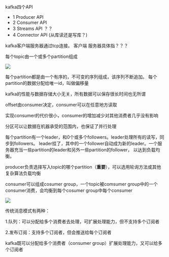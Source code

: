kafka四个API

- 1 Producer API
- 2 Consumer API
- 3 Streams API  ？？
- 4 Connector API (从库读还是写库？)

kafka客户端服务器通过tcp连接。
客户端 服务器具体指？？？ 

每个topic由一个或多个partition组成

![](https://ooo.0o0.ooo/2017/06/16/5943c5f98c6b2.png)

每个partition都是由一个有序的，不可变的序列组成，该序列不断追加。
每个partition的数据分配给唯一id，叫做偏移量

kafka的性能与数据存储大小无关，所有数据可以保存很长时间也无所谓

offset由consumer决定，consumer可以在任意地方读取

实现consumer的代价很小，consumer的增加减少对其他消费者几乎没有影响

分区可以让数据在机器承受的范围内，也保证了并行处理

每个partition有一个leader，和0个或多个followers。leader处理所有的读写，同步到followers。
leader挂了，其中的一个follower自动成为新的leader。一个服务器充当一些partition的leader和另外一些partition的follower，
以达到负载均衡。

producer负责选择写入topic的哪个partition（**重要**），可以选用轮询方法或其他复杂算法负载均衡

consumer可以组成cosumer group，一个topic被comsumer group中的一个consumer消费，会均衡到每个cosumer group中每个consumer

![](https://ooo.0o0.ooo/2017/06/16/5943db8e1afe5.png)

传统消息模式有两种：

1.队列：可以分配给多个消费者去处理，可扩展处理能力，但不支持多个订阅者

2.发布订阅：支持多个订阅者，但会推送给每个订阅者

kafka既可以分配给多个消费者（consumer group）扩展处理能力，又可以给多个订阅者

















